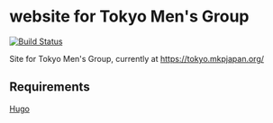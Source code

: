 # website for Tokyo Men's Group

[![Build Status](https://travis-ci.org/thunderrabbit/tokyo-mens-group.svg?branch=master)](https://travis-ci.org/thunderrabbit/tokyo-mens-group)

Site for Tokyo Men's Group, currently at https://tokyo.mkpjapan.org/

## Requirements

[Hugo](https://gohugo.io/)
